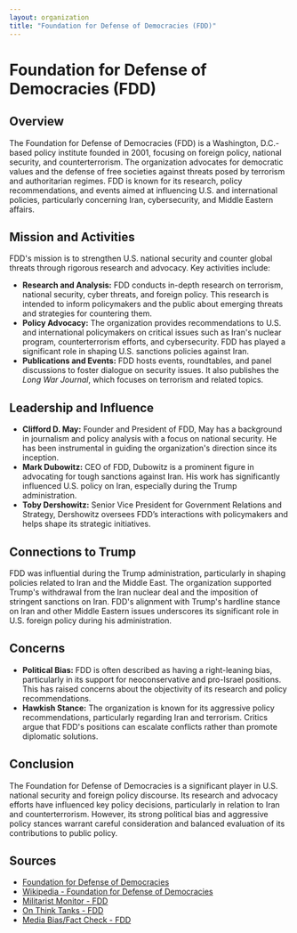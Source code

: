 ```yaml
---
layout: organization
title: "Foundation for Defense of Democracies (FDD)"
---
```


# Foundation for Defense of Democracies (FDD)

## Overview
The Foundation for Defense of Democracies (FDD) is a Washington, D.C.-based policy institute founded in 2001, focusing on foreign policy, national security, and counterterrorism. The organization advocates for democratic values and the defense of free societies against threats posed by terrorism and authoritarian regimes. FDD is known for its research, policy recommendations, and events aimed at influencing U.S. and international policies, particularly concerning Iran, cybersecurity, and Middle Eastern affairs.

## Mission and Activities
FDD's mission is to strengthen U.S. national security and counter global threats through rigorous research and advocacy. Key activities include:
- **Research and Analysis:** FDD conducts in-depth research on terrorism, national security, cyber threats, and foreign policy. This research is intended to inform policymakers and the public about emerging threats and strategies for countering them.
- **Policy Advocacy:** The organization provides recommendations to U.S. and international policymakers on critical issues such as Iran's nuclear program, counterterrorism efforts, and cybersecurity. FDD has played a significant role in shaping U.S. sanctions policies against Iran.
- **Publications and Events:** FDD hosts events, roundtables, and panel discussions to foster dialogue on security issues. It also publishes the *Long War Journal*, which focuses on terrorism and related topics.

## Leadership and Influence
- **Clifford D. May:** Founder and President of FDD, May has a background in journalism and policy analysis with a focus on national security. He has been instrumental in guiding the organization's direction since its inception.
- **Mark Dubowitz:** CEO of FDD, Dubowitz is a prominent figure in advocating for tough sanctions against Iran. His work has significantly influenced U.S. policy on Iran, especially during the Trump administration.
- **Toby Dershowitz:** Senior Vice President for Government Relations and Strategy, Dershowitz oversees FDD’s interactions with policymakers and helps shape its strategic initiatives.

## Connections to Trump
FDD was influential during the Trump administration, particularly in shaping policies related to Iran and the Middle East. The organization supported Trump's withdrawal from the Iran nuclear deal and the imposition of stringent sanctions on Iran. FDD's alignment with Trump's hardline stance on Iran and other Middle Eastern issues underscores its significant role in U.S. foreign policy during his administration.

## Concerns
- **Political Bias:** FDD is often described as having a right-leaning bias, particularly in its support for neoconservative and pro-Israel positions. This has raised concerns about the objectivity of its research and policy recommendations.
- **Hawkish Stance:** The organization is known for its aggressive policy recommendations, particularly regarding Iran and terrorism. Critics argue that FDD's positions can escalate conflicts rather than promote diplomatic solutions.

## Conclusion
The Foundation for Defense of Democracies is a significant player in U.S. national security and foreign policy discourse. Its research and advocacy efforts have influenced key policy decisions, particularly in relation to Iran and counterterrorism. However, its strong political bias and aggressive policy stances warrant careful consideration and balanced evaluation of its contributions to public policy.

## Sources
- [Foundation for Defense of Democracies](https://www.fdd.org)
- [Wikipedia - Foundation for Defense of Democracies](https://en.wikipedia.org/wiki/Foundation_for_Defense_of_Democracies)
- [Militarist Monitor - FDD](https://militarist-monitor.org/profile/foundation_for_defense_of_democracies)
- [On Think Tanks - FDD](https://onthinktanks.org)
- [Media Bias/Fact Check - FDD](https://mediabiasfactcheck.com/foundation-for-defense-of-democracies)
